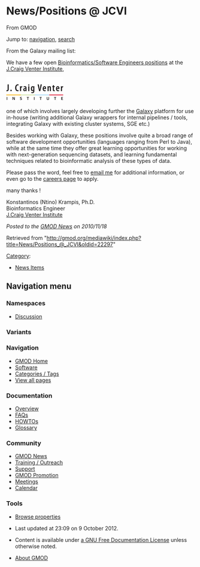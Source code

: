 









<span id="top"></span>







# <span dir="auto">News/Positions @ JCVI</span>





From GMOD









Jump to: [navigation](#mw-navigation), [search](#p-search)





From the Galaxy mailing list:



We have a few open <a
href="https://careers.jcvi.org/careers/Careers.aspx?adata=Q%2fhMgU9ioOU2Q2IBMeDlPzojZaM309CBtHV%2b%2bLtKWW0PRb6H39%2fWK4hiwgS3QLR6dvwqIVTrFzs%3d"
class="external text" rel="nofollow">Bioinformatics/Software Engineers
positions</a> at the
<a href="http://www.jcvi.org/" class="external text"
rel="nofollow">J.Craig Venter Institute</a>,



<a
href="https://careers.jcvi.org/careers/Careers.aspx?adata=Q%2fhMgU9ioOU2Q2IBMeDlPzojZaM309CBtHV%2b%2bLtKWW0PRb6H39%2fWK4hiwgS3QLR6dvwqIVTrFzs%3d"
rel="nofollow"
title="Galaxy/Python and Bioinformatics Engineers positions at the J.Craig Venter Institute"><img
src="https://raw.githubusercontent.com/GMOD/gmod.github.io/main/mediawiki/images/4/44/JCVILogo.jpg" width="152" height="65"
alt="Galaxy/Python and Bioinformatics Engineers positions at the J.Craig Venter Institute" /></a>



one of which involves largely developing further the
[Galaxy](../Galaxy.1 "Galaxy") platform for use in-house (writing
additional Galaxy wrappers for internal pipelines / tools, integrating
Galaxy with existing cluster systems, SGE etc.)

Besides working with Galaxy, these positions involve quite a broad range
of software development opportunities (languages ranging from Perl to
Java), while at the same time they offer great learning opportunities
for working with next-generation sequencing datasets, and learning
fundamental techniques related to bioinformatic analysis of these types
of data.

Please pass the word, feel free to
<a href="mailto:kkrampis@jcvi.org" class="external text"
rel="nofollow">email me</a> for additional information, or even go to
the <a
href="https://careers.jcvi.org/careers/Careers.aspx?adata=Q%2fhMgU9ioOU2Q2IBMeDlPzojZaM309CBtHV%2b%2bLtKWW0PRb6H39%2fWK4hiwgS3QLR6dvwqIVTrFzs%3d"
class="external text" rel="nofollow">careers page</a> to apply.

many thanks !

Konstantinos (Ntino) Krampis, Ph.D.  
Bioinformatics Engineer  
<a href="http://www/jcvi.org" class="external text"
rel="nofollow">J.Craig Venter Institute</a>



  



*Posted to the [GMOD News](../GMOD_News "GMOD News") on 2010/11/18*







Retrieved from
"<http://gmod.org/mediawiki/index.php?title=News/Positions_@_JCVI&oldid=22297>"







[Category](../Special%3ACategories "Special%3ACategories"):

- [News Items](../Category%3ANews_Items "Category%3ANews Items")















## Navigation menu









### Namespaces


- <span id="ca-talk"><a
  href="http://gmod.org/mediawiki/index.php?title=Talk:News/Positions_@_JCVI&amp;action=edit&amp;redlink=1"
  accesskey="t"
  title="Discussion about the content page [t]">Discussion</a></span>





### 

### Variants[](#)























<a href="../Main_Page"
style="background-image: url(../../images/GMOD-cogs.png);"
title="Visit the main page"></a>





### Navigation



- <span id="n-GMOD-Home">[GMOD Home](../Main_Page)</span>
- <span id="n-Software">[Software](../GMOD_Components)</span>
- <span id="n-Categories-.2F-Tags">[Categories /
  Tags](../Categories)</span>
- <span id="n-View-all-pages">[View all
  pages](../Special:AllPages)</span>







### Documentation



- <span id="n-Overview">[Overview](../Overview)</span>
- <span id="n-FAQs">[FAQs](../Category%3AFAQ)</span>
- <span id="n-HOWTOs">[HOWTOs](../Category%3AHOWTO)</span>
- <span id="n-Glossary">[Glossary](../Glossary)</span>







### Community



- <span id="n-GMOD-News">[GMOD News](../GMOD_News)</span>
- <span id="n-Training-.2F-Outreach">[Training /
  Outreach](../Training_and_Outreach)</span>
- <span id="n-Support">[Support](../Support)</span>
- <span id="n-GMOD-Promotion">[GMOD Promotion](../GMOD_Promotion)</span>
- <span id="n-Meetings">[Meetings](../Meetings)</span>
- <span id="n-Calendar">[Calendar](../Calendar)</span>







### Tools




- <span id="t-smwbrowselink"><a href="../Special%3ABrowse/News-2FPositions_@_JCVI"
  rel="smw-browse">Browse properties</a></span>












- <span id="footer-info-lastmod">Last updated at 23:09 on 9 October
  2012.</span>
<!-- - <span id="footer-info-viewcount">6,659 page views.</span> -->
- <span id="footer-info-copyright">Content is available under
  <a href="http://www.gnu.org/licenses/fdl-1.3.html" class="external"
  rel="nofollow">a GNU Free Documentation License</a> unless otherwise
  noted.</span>

<!-- -->

- <span id="footer-places-about">[About
  GMOD](../GMOD%3AAbout "GMOD%3AAbout")</span>

<!-- -->







